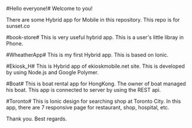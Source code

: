 #Hello everyone!#
Welcome to you!

There are some Hybrid app for Mobile in this repository.
This repo is for sunset.co

#book-store#
  This is very useful hybrid app.
  This is a user's little libray in Phone.

#WheatherApp#
  This is my first Hybrid app.
  This is based on Ionic.

#Ekiosk_H#
  This is Hybrid app of ekioskmobile.net site.
  This is developed by using Node.js and Google Polymer.
  
#Boat#
  This is boat rental app for HongKong.
  The owner of boat managed his boat.
  This app is connected to server by using the REST api.

#Toronto#
  This is Ionic design for searching shop at Toronto City.
  In this app, there are 7 responsive page for restaurant, shop, hospital, etc.

Thank you. Best regards.
